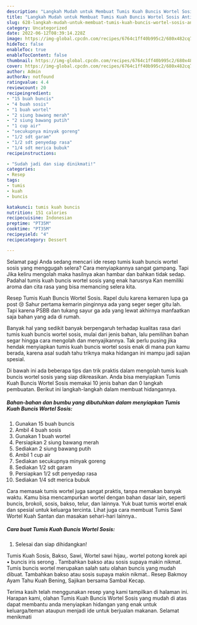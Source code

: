 ```yaml
---
description: "Langkah Mudah untuk Membuat Tumis Kuah Buncis Wortel Sosis Anti Gagal"
title: "Langkah Mudah untuk Membuat Tumis Kuah Buncis Wortel Sosis Anti Gagal"
slug: 628-langkah-mudah-untuk-membuat-tumis-kuah-buncis-wortel-sosis-anti-gagal
category: Uncategorized
date: 2022-06-12T08:39:14.228Z
image: https://img-global.cpcdn.com/recipes/6764c1ff40b995c2/680x482cq70/tumis-kuah-buncis-wortel-sosis-foto-resep-utama.jpg
hideToc: false
enableToc: true
enableTocContent: false
thumbnail: https://img-global.cpcdn.com/recipes/6764c1ff40b995c2/680x482cq70/tumis-kuah-buncis-wortel-sosis-foto-resep-utama.jpg
cover: https://img-global.cpcdn.com/recipes/6764c1ff40b995c2/680x482cq70/tumis-kuah-buncis-wortel-sosis-foto-resep-utama.jpg
author: Admin
authorAv: notfound
ratingvalue: 4.4
reviewcount: 20
recipeingredient:
- "15 buah buncis"
- "4 buah sosis"
- "1 buah wortel"
- "2 siung bawang merah"
- "2 siung bawang putih"
- "1 cup air"
- "secukupnya minyak goreng"
- "1/2 sdt garam"
- "1/2 sdt penyedap rasa"
- "1/4 sdt merica bubuk"
recipeinstructions:

- "Sudah jadi dan siap dinikmati!"
categories:
- Resep
tags:
- tumis
- kuah
- buncis

katakunci: tumis kuah buncis 
nutrition: 151 calories
recipecuisine: Indonesian
preptime: "PT35M"
cooktime: "PT35M"
recipeyield: "4"
recipecategory: Dessert

---
```



Selamat pagi Anda sedang mencari ide resep tumis kuah buncis wortel sosis yang menggugah selera? Cara menyiapkannya sangat gampang. Tapi Jika keliru mengolah maka hasilnya akan hambar dan bahkan tidak sedap. Padahal tumis kuah buncis wortel sosis yang enak harusnya Kan memiliki aroma dan cita rasa yang bisa memancing selera kita.


Resep Tumis Kuah Buncis Wortel Sosis. Rapel dulu karena kemaren lupa ga post 😢 Sahur pertama kemarin pinginnya ada yang seger seger gitu lah. Tapi karena PSBB dan tukang sayur ga ada yang lewat akhirnya manfaatkan saja bahan yang ada di rumah.

Banyak hal yang sedikit banyak berpengaruh terhadap kualitas rasa dari tumis kuah buncis wortel sosis, mulai dari jenis bahan, lalu pemilihan bahan segar hingga cara mengolah dan menyajikannya. Tak perlu pusing jika hendak menyiapkan tumis kuah buncis wortel sosis enak di mana pun kamu berada, karena asal sudah tahu triknya maka hidangan ini mampu jadi sajian spesial.


Di bawah ini ada beberapa tips dan trik praktis dalam mengolah tumis kuah buncis wortel sosis yang siap dikreasikan. Anda bisa menyiapkan Tumis Kuah Buncis Wortel Sosis memakai 10 jenis bahan dan 0 langkah pembuatan. Berikut ini langkah-langkah dalam membuat hidangannya.

<!--inarticleads1-->

##### Bahan-bahan dan bumbu yang dibutuhkan dalam menyiapkan Tumis Kuah Buncis Wortel Sosis:

1. Gunakan 15 buah buncis
1. Ambil 4 buah sosis
1. Gunakan 1 buah wortel
1. Persiapkan 2 siung bawang merah
1. Sediakan 2 siung bawang putih
1. Ambil 1 cup air
1. Sediakan secukupnya minyak goreng
1. Sediakan 1/2 sdt garam
1. Persiapkan 1/2 sdt penyedap rasa
1. Sediakan 1/4 sdt merica bubuk


Cara memasak tumis wortel juga sangat praktis, tanpa memakan banyak waktu. Kamu bisa mencampurkan wortel dengan bahan dasar lain, seperti buncis, brokoli, sosis, bakso, telur, dan lainnya. Yuk buat tumis wortel enak dan spesial untuk keluarga tercinta. Lihat juga cara membuat Tumis Sawi Wortel Kuah Santan dan masakan sehari-hari lainnya.. 

<!--inarticleads2-->

##### Cara buat Tumis Kuah Buncis Wortel Sosis:


1. Selesai dan siap dihidangkan!

Tumis Kuah Sosis, Bakso, Sawi, Wortel sawi hijau,. wortel potong korek api • buncis iris serong . Tambahkan bakso atau sosis supaya makin nikmat. Tumis buncis wortel merupakan salah satu olahan buncis yang mudah dibuat. Tambahkan bakso atau sosis supaya makin nikmat.. Resep Bakmoy Ayam Tahu Kuah Bening, Sajikan bersama Sambal Kecap. 

Terima kasih telah menggunakan resep yang kami tampilkan di halaman ini. Harapan kami, olahan Tumis Kuah Buncis Wortel Sosis yang mudah di atas dapat membantu anda menyiapkan hidangan yang enak untuk keluarga/teman ataupun menjadi ide untuk berjualan makanan. Selamat menikmati
